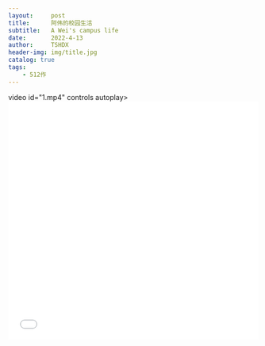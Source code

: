 ```yaml
---
layout:     post
title:      阿伟的校园生活
subtitle:   A Wei's campus life
date:       2022-4-13
author:     TSHDX
header-img: img/title.jpg
catalog: true
tags:
    - 512作
---
```


video id="1.mp4" controls autoplay>
    <source src="1.mp4" type="img/1.mp4">
    <embed src="1.mp4" width="100%" height="480" autostart=false >                          
</video>
